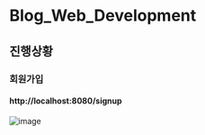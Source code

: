 # Blog_Web_Development

## 진행상황

### 회원가입

#### http://localhost:8080/signup
![image](https://github.com/user-attachments/assets/1ff10135-f2af-4b2b-8818-a75f9d3f00ad)
